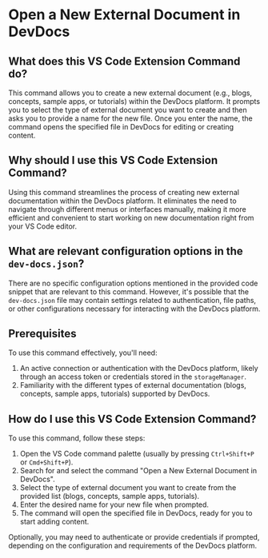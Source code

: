 
  
  # **Open a New External Document in DevDocs**

## What does this VS Code Extension Command do?

This command allows you to create a new external document (e.g., blogs, concepts, sample apps, or tutorials) within the DevDocs platform. It prompts you to select the type of external document you want to create and then asks you to provide a name for the new file. Once you enter the name, the command opens the specified file in DevDocs for editing or creating content.

## Why should I use this VS Code Extension Command?

Using this command streamlines the process of creating new external documentation within the DevDocs platform. It eliminates the need to navigate through different menus or interfaces manually, making it more efficient and convenient to start working on new documentation right from your VS Code editor.

## What are relevant configuration options in the `dev-docs.json`?

There are no specific configuration options mentioned in the provided code snippet that are relevant to this command. However, it's possible that the `dev-docs.json` file may contain settings related to authentication, file paths, or other configurations necessary for interacting with the DevDocs platform.

## Prerequisites

To use this command effectively, you'll need:

1. An active connection or authentication with the DevDocs platform, likely through an access token or credentials stored in the `storageManager`.
2. Familiarity with the different types of external documentation (blogs, concepts, sample apps, tutorials) supported by DevDocs.

## How do I use this VS Code Extension Command?

To use this command, follow these steps:

1. Open the VS Code command palette (usually by pressing `Ctrl+Shift+P` or `Cmd+Shift+P`).
2. Search for and select the command "Open a New External Document in DevDocs".
3. Select the type of external document you want to create from the provided list (blogs, concepts, sample apps, tutorials).
4. Enter the desired name for your new file when prompted.
5. The command will open the specified file in DevDocs, ready for you to start adding content.

Optionally, you may need to authenticate or provide credentials if prompted, depending on the configuration and requirements of the DevDocs platform.
  
  